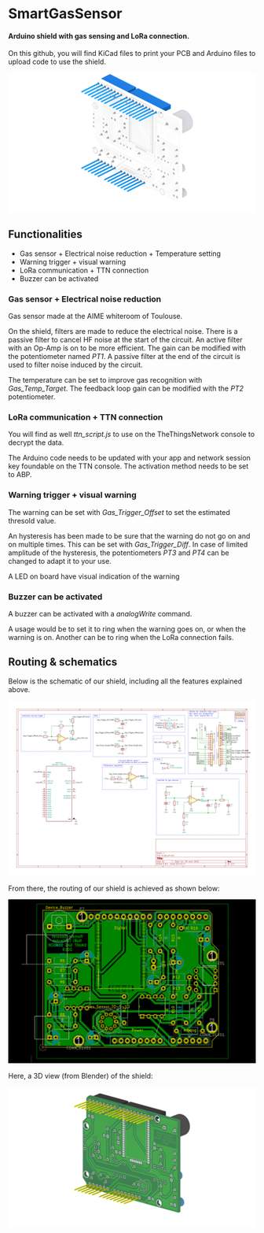 # SmartGasSensor
#### Arduino shield with gas sensing and LoRa connection.

On this github, you will find KiCad files to print your PCB and Arduino files to upload code to use the shield.

![](/homemade%C2%B5Shield-shiny.png "Shield")

## Functionalities
* Gas sensor + Electrical noise reduction + Temperature setting
* Warning trigger + visual warning 
* LoRa communication + TTN connection
* Buzzer can be activated

### Gas sensor + Electrical noise reduction
Gas sensor made at the AIME whiteroom of Toulouse.

On the shield, filters are made to reduce the electrical noise. There is a passive filter to cancel HF noise at the start of the circuit. An active filter with an Op-Amp is on to be more efficient. The gain can be modified with the potentiometer named *PT1*.
A passive filter at the end of the circuit is used to filter noise induced by the circuit.

The temperature can be set to improve gas recognition with *Gas_Temp_Target*.
The feedback loop gain can be modified with the *PT2* potentiometer.

### LoRa communication + TTN connection
You will find as well *ttn_script.js* to use on the TheThingsNetwork console to decrypt the data.

The Arduino code needs to be updated with your app and network session key foundable on the TTN console.
The activation method needs to be set to ABP. 

### Warning trigger + visual warning 
The warning can be set with *Gas_Trigger_Offset* to set the estimated thresold value.

An hysteresis has been made to be sure that the warning do not go on and on multiple times. 
This can be set with *Gas_Trigger_Diff*.
In case of limited amplitude of the hysteresis, the potentiometers *PT3* and *PT4* can be changed to adapt it to your use.

A LED on board have visual indication of the warning

### Buzzer can be activated
A buzzer can be activated with a *analogWrite* command.

A usage would be to set it to ring when the warning goes on, or when the warning is on.
Another can be to ring when the LoRa connection fails.

## Routing & schematics

Below is the schematic of our shield, including all the features explained above.

![](/schematic.png "Schematic")

From there, the routing of our shield is achieved as shown below:

![](/route.png "Routes")

Here, a 3D view (from Blender) of the shield: 

![](/homemadeShield.png "Final view")

